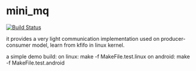 mini_mq
=======

[![Build Status](https://travis-ci.org/europelee/mini_mq.svg?branch=master)](https://travis-ci.org/europelee/mini_mq)

it provides a very light communication implementation used on producer-consumer model, learn from kfifo in linux kernel.

a simple demo build:
on linux: make -f MakeFile.test.linux
on android: make -f MakeFile.test.android 


